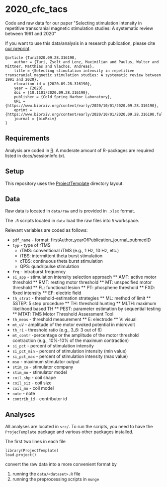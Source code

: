 # 2020_cfc_tacs
Code and raw data for our paper "Selecting stimulation intensity in repetitive transcranial magnetic stimulation studies: A systematic review between 1991 and 2020"

If you want to use this data/analysis in a research publication, please cite [our preprint](https://www.biorxiv.org/content/10.1101/2020.09.28.316190v1).

~~~{bibtex}
@article {Turi2020.09.28.316190,
	author = {Turi, Zsolt and Lenz, Maximilian and Paulus, Walter and Mittner, Matthias and Vlachos, Andreas},
	title = {Selecting stimulation intensity in repetitive transcranial magnetic stimulation studies: A systematic review between 1991 and 2020},
	elocation-id = {2020.09.28.316190},
	year = {2020},
	doi = {10.1101/2020.09.28.316190},
	publisher = {Cold Spring Harbor Laboratory},
	URL = {https://www.biorxiv.org/content/early/2020/10/01/2020.09.28.316190},
	eprint = {https://www.biorxiv.org/content/early/2020/10/01/2020.09.28.316190.full.pdf},
	journal = {bioRxiv}
}
~~~

## Requirements

Analysis are coded in [R](http://r-project.org). 
A moderate amount of R-packages are required listed in docs/sessionInfo.txt. 

## Setup

This repository uses the
[ProjectTemplate](http://projecttemplate.net/) directory layout. 

## Data

Raw data is located in `data/raw` and is provided in `.xlsx` format.

The `.R` scripts located in `data` load the raw files into `R` workspace.

Relevant variables are coded as follows:

* `pdf_name` - format: firstAuthor_yearOfPublication_journal_pubmedID
* `typ` - type of rTMS
	- rTMS: conventional rTMS (e.g., 1 Hz, 10 Hz, etc.)
	- iTBS: intermittent theta burst stimulation
	- cTBS: continuous theta burst stimulation 
	- QPS: quadripulse stimulation
* `frq` - intraburst frequency 
* `si_app` - stimulation intensity selection approach 
	** AMT: active motor threshold
	** RMT: resting motor threshold
	** MT: unspecified motor threshold
	** FL: functional lesion
	** PT: phosphene threshold
	** FXD: fixed intensity
	** EF: electric field
* `th_strat` - threshold-estimation strategies 
** ML: method of limit
** 5STEP: 5 step procedure
** TH: threshold hunting
** MLTH: maximum likelihood based TH
** PEST: parameter estimation by sequential testing
** MTAT: TMS Motor Threshold Assessment Tool
* `th_meas` - threshold measurement 
** E: electrode
** V: visual
* `mt_uV` - amplitude of the motor evoked potential in microvolt 
* `th_ri` - threshold ratio (e.g., 3_6: 3 out of 6)
* `mt_contr` -percentage or the amplitude of the motor threshold contraction (e.g., 10%-10% of the maximum contraction)
* `si_pct` - percent of stimulation intensity
* `si_pct_min` - percent of stimulation intensity (min value)
* `si_pct_max` - percent of stimulation intensity (max value)
* `mso` - maximum stimulator output
* `stim_co` - stimulator company
* `stim_mo` - stimulator model
* `coil_shp` - coil shape
* `coil_siz` - coil size
* `coil_mo` - coil model
* `note` - note
* `contrib_id` - contributor id


## Analyses

All analyses are located in `src/`. To run the scripts, you need to
have the `ProjecTemplate` package and various other packages
installed.

The first two lines in each file
~~~{R}
library(ProjectTemplate)
load.project()
~~~
convert the raw data into a more convenient format by

1. running the `data/<dataset>.R` file
2. running the preprocessing scripts in `munge`
